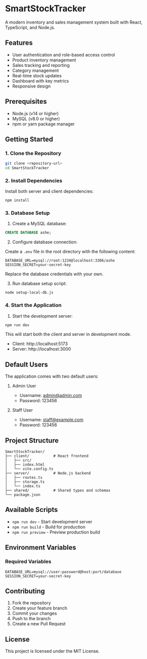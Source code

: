 # SmartStockTracker

A modern inventory and sales management system built with React, TypeScript, and Node.js.

## Features

- User authentication and role-based access control
- Product inventory management
- Sales tracking and reporting
- Category management
- Real-time stock updates
- Dashboard with key metrics
- Responsive design

## Prerequisites

- Node.js (v14 or higher)
- MySQL (v8.0 or higher)
- npm or yarn package manager

## Getting Started

### 1. Clone the Repository

```bash
git clone <repository-url>
cd SmartStockTracker
```

### 2. Install Dependencies

Install both server and client dependencies:

```bash
npm install
```

### 3. Database Setup

1. Create a MySQL database:

```sql
CREATE DATABASE ashe;
```

2. Configure database connection:

Create a `.env` file in the root directory with the following content:

```env
DATABASE_URL=mysql://root:1234@localhost:3306/ashe
SESSION_SECRET=your-secret-key
```

Replace the database credentials with your own.

3. Run database setup script:

```bash
node setup-local-db.js
```

### 4. Start the Application

1. Start the development server:

```bash
npm run dev
```

This will start both the client and server in development mode.

- Client: http://localhost:5173
- Server: http://localhost:3000

## Default Users

The application comes with two default users:

1. Admin User
   - Username: admin@admin.com
   - Password: 123456

2. Staff User
   - Username: staff@example.com
   - Password: 123456

## Project Structure

```
SmartStockTracker/
├── client/           # React frontend
│   ├── src/
│   ├── index.html
│   └── vite.config.ts
├── server/           # Node.js backend
│   ├── routes.ts
│   ├── storage.ts
│   └── index.ts
├── shared/           # Shared types and schemas
└── package.json
```

## Available Scripts

- `npm run dev` - Start development server
- `npm run build` - Build for production
- `npm run preview` - Preview production build

## Environment Variables

### Required Variables

```env
DATABASE_URL=mysql://user:password@host:port/database
SESSION_SECRET=your-secret-key
```

## Contributing

1. Fork the repository
2. Create your feature branch
3. Commit your changes
4. Push to the branch
5. Create a new Pull Request

## License

This project is licensed under the MIT License.